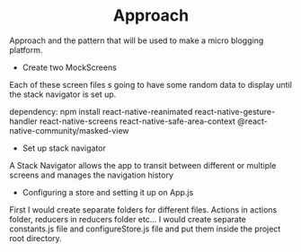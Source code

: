 <h1 align="center">
    Approach
</h1>

Approach and the pattern that will be used to make a micro blogging platform.

- Create two MockScreens

Each of these screen files s going to have some random data to display until the stack navigator is set up.

dependency:
npm install react-native-reanimated react-native-gesture-handler react-native-screens react-native-safe-area-context @react-native-community/masked-view

- Set up stack navigator

A Stack Navigator allows the app to transit between different or multiple screens and manages the navigation history

- Configuring a store and setting it up on App.js

First I would create separate folders for different files. Actions in actions folder, reducers in reducers folder etc... I would create separate constants.js file and configureStore.js file and put them inside the project root directory.



